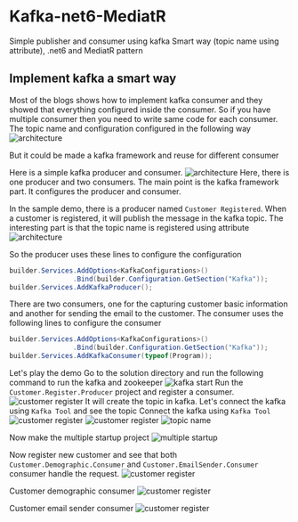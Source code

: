 # Kafka-net6-MediatR
Simple publisher and consumer using kafka Smart way (topic name using attribute), .net6 and MediatR pattern

## Implement kafka a smart way
Most of the blogs shows how to implement kafka consumer and they showed that everything configured inside the consumer. So if you have multiple consumer then you need to write same code for each consumer. The topic name and configuration configured in the following way
![architecture](https://github.com/AsadKazi/Kafka-net6-MediatR/blob/master/docs/hard-coded-way.png?raw=true)

 But it could be made a kafka framework and reuse for different consumer

Here is a simple kafka producer and consumer.
![architecture](https://github.com/AsadKazi/Kafka-net6-MediatR/blob/master/docs/architecture.png?raw=true)
 Here, there is one producer and two consumers. The main point is the kafka framework part. It configures the producer and consumer. 

 In the sample demo, there is a producer named `Customer Registered`. When a customer is registered, it will publish the message in the kafka topic. The interesting part is that the topic name is registered using attribute
 ![architecture](https://github.com/AsadKazi/Kafka-net6-MediatR/blob/master/docs/topic-name-using-attribute.png?raw=true)
  
 So the producer uses these lines to configure the configuration

```csharp
builder.Services.AddOptions<KafkaConfigurations>()
                .Bind(builder.Configuration.GetSection("Kafka"));
builder.Services.AddKafkaProducer();
```

There are two consumers, one for the capturing customer basic information and another for sending the email to the customer.
The consumer uses the following lines to configure the consumer
```csharp
builder.Services.AddOptions<KafkaConfigurations>()
                .Bind(builder.Configuration.GetSection("Kafka"));
builder.Services.AddKafkaConsumer(typeof(Program));
```
Let's play the demo
Go to the solution directory and run the following command to run the kafka and zookeeper
![kafka start](https://github.com/AsadKazi/Kafka-net6-MediatR/blob/master/docs/kafka-start.PNG?raw=true)
Run the `Customer.Register.Producer` project and register a consumer.
![customer register](https://github.com/AsadKazi/Kafka-net6-MediatR/blob/master/docs/generate-topic.PNG?raw=true)
It will create the topic in kafka. Let's connect the kafka using `Kafka Tool` and see the topic
Connect the kafka using `Kafka Tool`
![customer register](https://github.com/AsadKazi/Kafka-net6-MediatR/blob/master/docs/kafka-tool-connection1.PNG?raw=true)
![customer register](https://github.com/AsadKazi/Kafka-net6-MediatR/blob/master/docs/kafka-tool-connection2.PNG?raw=true)
![topic name](https://github.com/AsadKazi/Kafka-net6-MediatR/blob/master/docs/kafka-tool-topic.PNG?raw=true)

Now make the multiple startup project
![multiple startup](https://github.com/AsadKazi/Kafka-net6-MediatR/blob/master/docs/multiproject-start.PNG?raw=true)

Now register new customer and see that both `Customer.Demographic.Consumer` and `Customer.EmailSender.Consumer` consumer handle the request.
![customer register](https://github.com/AsadKazi/Kafka-net6-MediatR/blob/master/docs/customer-register.PNG?raw=true)

Customer demographic consumer
![customer register](https://github.com/AsadKazi/Kafka-net6-MediatR/blob/master/docs/customer-demographic-consumer.png?raw=true)

Customer email sender consumer
![customer register](https://github.com/AsadKazi/Kafka-net6-MediatR/blob/master/docs/customer-email-consumer.png?raw=true)
